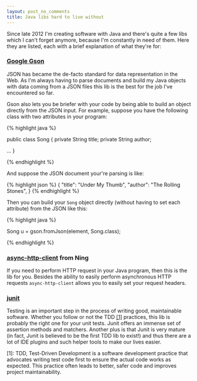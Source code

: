 ```yaml
---
layout: post_no_comments
title: Java libs hard to live without
---
```


<span class="drops">S</span>ince late 2012 I'm creating software with Java and there's quite a few libs which I can't forget anymore, because I'm constantly in need of them. Here they are listed, each with a brief explanation of what they're for:

### [Google Gson]

JSON has became the de-facto standard for data representation in the Web. As I'm always having to parse documents and build my Java objects with data coming from a JSON files this lib is the best for the job I've encountered so far.

Gson also lets you be briefer with your code by being able to build an object directly from the JSON input. For example, suppose you have the following class with two attributes in your program:

{% highlight java %}

public class Song {
  private String title;
  private String author;

  ...
}

{% endhighlight %}

And suppose the JSON document your're parsing is like:

{% highlight json %}
{
  "title": "Under My Thumb",
  "author": "The Rolling Stones",
}
{% endhighlight %}


Then you can build your `Song` object directly (without having to set each attribute) from the JSON like this:

{% highlight java %}

Song u = gson.fromJson(element, Song.class);

{% endhighlight %}

### [async-http-client] from Ning

If you need to perform HTTP request in your Java program, then this is the lib for you. Besides the ability to easily perform asynchronous HTTP requests `async-http-client` allows you to easily set your request headers.

### [junit]

Testing is an important step in the process of writing good, maintainable software. Whether you follow or not the TDD <a href="#foot-link-1">[1]</a> practices, this lib is probably the right one for your unit tests. Junit offers an immense set of assertion methods and matchers. Another plus is that Junit is very mature (in fact, Junit is believed to be the first TDD lib to exist!) and thus there are a lot of IDE plugins and such helper tools to make our lives easier.

[Google Gson]:https://sites.google.com/site/gson/
[async-http-client]:https://github.com/asynchttpclient/async-http-client/
[google-guice]: https://code.google.com/p/google-guice/
[junit]: http://junit.org/

<p class="foot-link" id="foot-link-1">[1]: TDD, Test-Driven Development is a software development practice that advocates writing test code first to ensure the actual code works as expected. This practice often leads to better, safer code and improves project maintainability.</p>